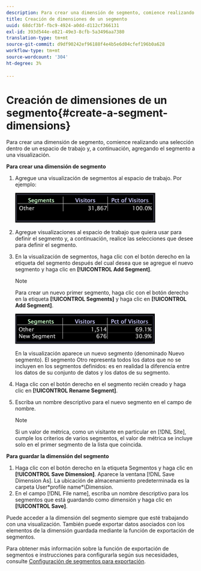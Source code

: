 ```yaml
---
description: Para crear una dimensión de segmento, comience realizando una selección dentro de un espacio de trabajo y, a continuación, agregando el segmento a una visualización.
title: Creación de dimensiones de un segmento
uuid: 68dcf3bf-fbc9-4924-a0dd-d112cf366131
exl-id: 393d544e-e821-49e3-8cfb-5a3496aa7380
translation-type: tm+mt
source-git-commit: d9df90242ef96188f4e4b5e6d04cfef196b0a628
workflow-type: tm+mt
source-wordcount: '304'
ht-degree: 3%

---
```


# Creación de dimensiones de un segmento{#create-a-segment-dimensions}

Para crear una dimensión de segmento, comience realizando una selección dentro de un espacio de trabajo y, a continuación, agregando el segmento a una visualización.

**Para crear una dimensión de segmento**

1. Agregue una visualización de segmentos al espacio de trabajo. Por ejemplo:

   ![](assets/vis_Segment.png)

1. Agregue visualizaciones al espacio de trabajo que quiera usar para definir el segmento y, a continuación, realice las selecciones que desee para definir el segmento.
1. En la visualización de segmentos, haga clic con el botón derecho en la etiqueta del segmento después del cual desea que se agregue el nuevo segmento y haga clic en **[!UICONTROL Add Segment]**.

   >[!NOTE]
   >
   >Para crear un nuevo primer segmento, haga clic con el botón derecho en la etiqueta **[!UICONTROL Segments]** y haga clic en **[!UICONTROL Add Segment]**.

   ![](assets/vis_SegmentNew.png)

   En la visualización aparece un nuevo segmento (denominado Nuevo segmento). El segmento Otro representa todos los datos que no se incluyen en los segmentos definidos: es en realidad la diferencia entre los datos de su conjunto de datos y los datos de su segmento.

1. Haga clic con el botón derecho en el segmento recién creado y haga clic en **[!UICONTROL Rename Segment]**.
1. Escriba un nombre descriptivo para el nuevo segmento en el campo de nombre.

   >[!NOTE]
   >
   >Si un valor de métrica, como un visitante en particular en [!DNL Site], cumple los criterios de varios segmentos, el valor de métrica se incluye solo en el primer segmento de la lista que coincida.

**Para guardar la dimensión del segmento**

1. Haga clic con el botón derecho en la etiqueta Segmentos y haga clic en **[!UICONTROL Save Dimension]**. Aparece la ventana [!DNL Save Dimension As]. La ubicación de almacenamiento predeterminada es la carpeta User\*profile name*\Dimension.
1. En el campo [!DNL File name], escriba un nombre descriptivo para los segmentos que está guardando como dimensión y haga clic en **[!UICONTROL Save]**.

Puede acceder a la dimensión del segmento siempre que esté trabajando con una visualización. También puede exportar datos asociados con los elementos de la dimensión guardada mediante la función de exportación de segmentos.

Para obtener más información sobre la función de exportación de segmentos e instrucciones para configurarla según sus necesidades, consulte [Configuración de segmentos para exportación](../../../../home/c-get-started/c-exp-data-seg-exp/t-config-sgts-expt.md#task-8857f221fa66463990ec9b60db6db372).
